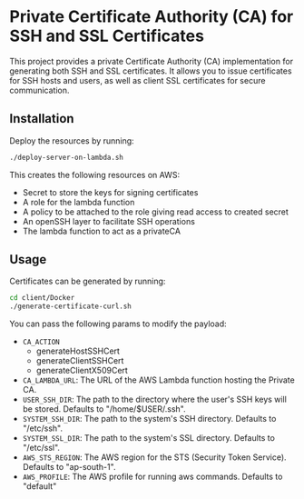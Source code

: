 # Private Certificate Authority (CA) for SSH and SSL Certificates

This project provides a private Certificate Authority (CA) implementation for generating both SSH and SSL certificates. It allows you to issue certificates for SSH hosts and users, as well as client SSL certificates for secure communication.

## Installation


Deploy the resources by running:

   ```bash
   ./deploy-server-on-lambda.sh
   ```

This creates the following resources on AWS:
- Secret to store the keys for signing certificates
- A role for the lambda function
- A policy to be attached to the role giving read access to created secret
- An openSSH layer to facilitate SSH operations
- The lambda function to act as a privateCA
  

## Usage

Certificates can be generated by running:

   ```bash
   cd client/Docker
   ./generate-certificate-curl.sh
   ```

You can pass the following params to modify the payload:

- `CA_ACTION`
  - generateHostSSHCert
  - generateClientSSHCert
  - generateClientX509Cert
- `CA_LAMBDA_URL`: The URL of the AWS Lambda function hosting the Private CA.
- `USER_SSH_DIR`: The path to the directory where the user's SSH keys will be stored. Defaults to "/home/$USER/.ssh".
- `SYSTEM_SSH_DIR`: The path to the system's SSH directory. Defaults to "/etc/ssh".
- `SYSTEM_SSL_DIR`: The path to the system's SSL directory. Defaults to "/etc/ssl".
- `AWS_STS_REGION`: The AWS region for the STS (Security Token Service). Defaults to "ap-south-1".
- `AWS_PROFILE`: The AWS profile for running aws commands. Defaults to "default"